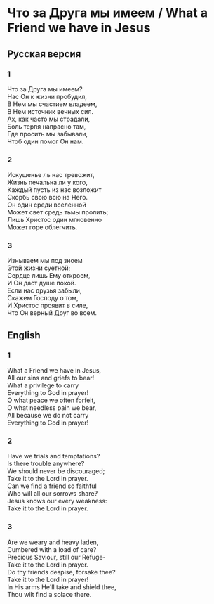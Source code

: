 # Что за Друга мы имеем / What a Friend we have in Jesus

## Русская версия  

### 1
Что за Друга мы имеем?  
Нас Он к жизни пробудил,  
В Нем мы счастием владеем,  
В Нем источник вечных сил.  
Ах, как часто мы страдали,  
Боль терпя напрасно там,  
Где просить мы забывали,  
Чтоб один помог Он нам.  

### 2
Искушенье ль нас тревожит,  
Жизнь печальна ли у кого,  
Каждый пусть из нас возложит  
Скорбь свою всю на Него.  
Он один среди вселенной  
Может свет средь тьмы пролить;  
Лишь Христос один мгновенно  
Может горе облегчить.  

### 3
Изнываем мы под зноем  
Этой жизни суетной;  
Сердце лишь Ему откроем,  
И Он даст душе покой.  
Если нас друзья забыли,  
Скажем Господу о том,  
И Христос проявит в силе,  
Что Он верный Друг во всем.  

## English  

### 1
What a Friend we have in Jesus,  
All our sins and griefs to bear!  
What a privilege to carry  
Everything to God in prayer!  
O what peace we often forfeit,  
O what needless pain we bear,  
All because we do not carry  
Everything to God in prayer!  

### 2
Have we trials and temptations?  
Is there trouble anywhere?  
We should never be discouraged;  
Take it to the Lord in prayer.  
Can we find a friend so faithful  
Who will all our sorrows share?  
Jesus knows our every weakness:  
Take it to the Lord in prayer.  

### 3
Are we weary and heavy laden,  
Cumbered with a load of care?  
Precious Saviour, still our Refuge-  
Take it to the Lord in prayer.  
Do thy friends despise, forsake thee?  
Take it to the Lord in prayer!  
In His arms He'll take and shield thee,  
Thou wilt find a solace there.  

